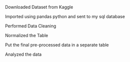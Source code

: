 Downloaded Dataset from Kaggle

Imported using pandas python and sent to my sql database

Performed Data Cleaning 

Normalized the Table

Put the final pre-processed data in a separate table

Analyzed the data
